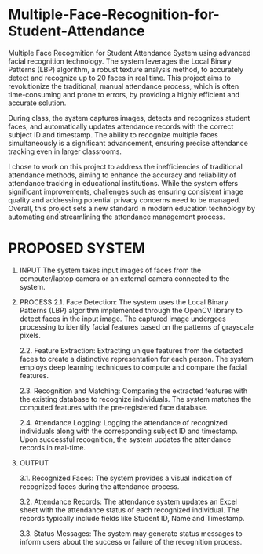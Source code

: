 # Multiple-Face-Recognition-for-Student-Attendance

Multiple Face Recogmition for Student Attendance System using advanced facial recognition technology. The system leverages the Local Binary Patterns (LBP) algorithm, a robust texture analysis method, to accurately detect and recognize up to 20 faces in real time. This project aims to revolutionize the traditional, manual attendance process, which is often time-consuming and prone to errors, by providing a highly efficient and accurate solution.

During class, the system captures images, detects and recognizes student faces, and automatically updates attendance records with the correct subject ID and timestamp. The ability to recognize multiple faces simultaneously is a significant advancement, ensuring precise attendance tracking even in larger classrooms.

I chose to work on this project to address the inefficiencies of traditional attendance methods, aiming to enhance the accuracy and reliability of attendance tracking in educational institutions. While the system offers significant improvements, challenges such as ensuring consistent image quality and addressing potential privacy concerns need to be managed. Overall, this project sets a new standard in modern education technology by automating and streamlining the attendance management process.

# PROPOSED SYSTEM
1. INPUT
   The system takes input images of faces from the computer/laptop camera or an external camera connected to the system.
   
2. PROCESS
   2.1. Face Detection:
        The system uses the Local Binary Patterns (LBP) algorithm implemented through the OpenCV library to detect faces in the input image. The captured image undergoes processing to identify facial features based on the patterns of grayscale pixels.
   
   2.2. Feature Extraction:
        Extracting unique features from the detected faces to create a distinctive representation for each person. The system employs deep learning techniques to compute and compare the facial features.
   
   2.3. Recognition and Matching:
        Comparing the extracted features with the existing database to recognize individuals. The system matches the computed features with the pre-registered face database.
   
   2.4. Attendance Logging:
        Logging the attendance of recognized individuals along with the corresponding subject ID and timestamp. Upon successful recognition, the system updates the attendance records in real-time.
   
4. OUTPUT
   
   3.1. Recognized Faces:
        The system provides a visual indication of recognized faces during the attendance process.
   
   3.2. Attendance Records:
        The attendance system updates an Excel sheet with the attendance status of each recognized individual. The records typically include fields like Student ID, Name and Timestamp.
   
   3.3. Status Messages:
        The system may generate status messages to inform users about the success or failure of the recognition process.
